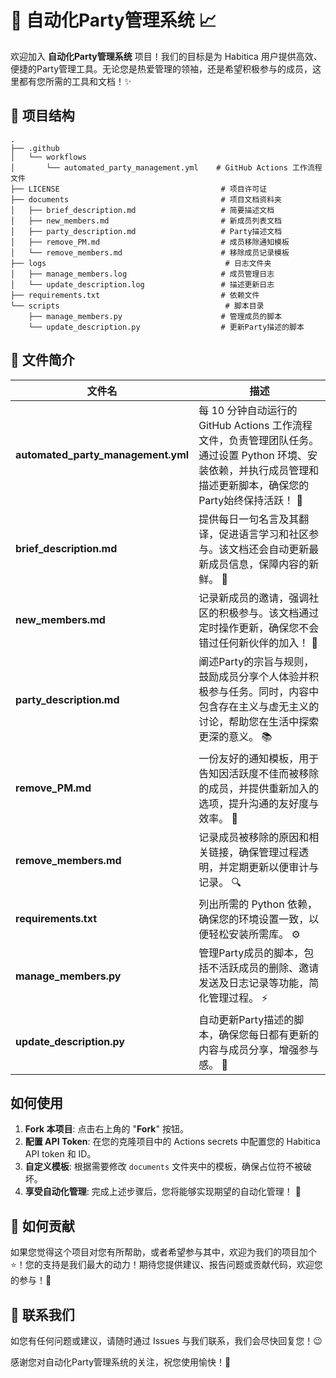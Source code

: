 # 🎉 自动化Party管理系统 📈

欢迎加入 **自动化Party管理系统** 项目！我们的目标是为 Habitica 用户提供高效、便捷的Party管理工具。无论您是热爱管理的领袖，还是希望积极参与的成员，这里都有您所需的工具和文档！✨

## 🚀 项目结构

```
.
├── .github
│   └── workflows
│       └── automated_party_management.yml    # GitHub Actions 工作流程文件
├── LICENSE                                    # 项目许可证
├── documents                                  # 项目文档资料夹
│   ├── brief_description.md                   # 简要描述文档 
│   ├── new_members.md                         # 新成员列表文档 
│   ├── party_description.md                   # Party描述文档 
│   ├── remove_PM.md                           # 成员移除通知模板 
│   └── remove_members.md                      # 移除成员记录模板 
├── logs                                        # 日志文件夹
│   ├── manage_members.log                     # 成员管理日志
│   └── update_description.log                 # 描述更新日志
├── requirements.txt                           # 依赖文件 
└── scripts                                     # 脚本目录
    ├── manage_members.py                      # 管理成员的脚本 
    └── update_description.py                  # 更新Party描述的脚本 
```

## 📄 文件简介

| 文件名                                   | 描述                                                         |
|---------------------------------------|------------------------------------------------------------|
| **automated_party_management.yml**    | 每 10 分钟自动运行的 GitHub Actions 工作流程文件，负责管理团队任务。通过设置 Python 环境、安装依赖，并执行成员管理和描述更新脚本，确保您的Party始终保持活跃！ 🎯 |
| **brief_description.md**              | 提供每日一句名言及其翻译，促进语言学习和社区参与。该文档还会自动更新最新成员信息，保障内容的新鲜。 🌱 |
| **new_members.md**                    | 记录新成员的邀请，强调社区的积极参与。该文档通过定时操作更新，确保您不会错过任何新伙伴的加入！ 👥 |
| **party_description.md**              | 阐述Party的宗旨与规则，鼓励成员分享个人体验并积极参与任务。同时，内容中包含存在主义与虚无主义的讨论，帮助您在生活中探索更深的意义。 📚 |
| **remove_PM.md**                      | 一份友好的通知模板，用于告知因活跃度不佳而被移除的成员，并提供重新加入的选项，提升沟通的友好度与效率。 🤝 |
| **remove_members.md**                 | 记录成员被移除的原因和相关链接，确保管理过程透明，并定期更新以便审计与记录。 🔍 |
| **requirements.txt**                  | 列出所需的 Python 依赖，确保您的环境设置一致，以便轻松安装所需库。 ⚙️ |
| **manage_members.py**                 | 管理Party成员的脚本，包括不活跃成员的删除、邀请发送及日志记录等功能，简化管理过程。 ⚡️ |
| **update_description.py**             | 自动更新Party描述的脚本，确保您每日都有更新的内容与成员分享，增强参与感。 🌟 |

## 如何使用

1. **Fork 本项目**: 点击右上角的 "**Fork**" 按钮。
2. **配置 API Token**: 在您的克隆项目中的 Actions secrets 中配置您的 Habitica API token 和 ID。
3. **自定义模板**: 根据需要修改 `documents` 文件夹中的模板，确保占位符不被破坏。
4. **享受自动化管理**: 完成上述步骤后，您将能够实现期望的自动化管理！ 🚀

## 🌟 如何贡献

如果您觉得这个项目对您有所帮助，或者希望参与其中，欢迎为我们的项目加个 ⭐️！您的支持是我们最大的动力！期待您提供建议、报告问题或贡献代码，欢迎您的参与！💪

## 📧 联系我们

如您有任何问题或建议，请随时通过 Issues 与我们联系，我们会尽快回复您！😉

感谢您对自动化Party管理系统的关注，祝您使用愉快！🎉